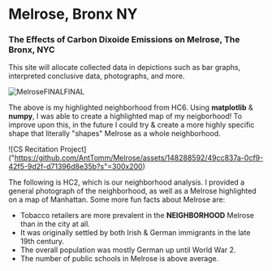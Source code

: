 # Melrose, Bronx NY


### The Effects of Carbon Dixoide Emissions on Melrose, The Bronx, NYC

This site will allocate collected data in depictions such as bar graphs, interpreted conclusive data, photographs, and more. 

![MelroseFINALFINAL](https://github.com/AntTomm/Melrose/assets/148288592/68de2d54-d31e-4840-9480-6411b7b589d9)

The above is my highlighted neighborhood from HC6. Using **matplotlib** & **numpy**, I was able to create a highlighted map of my neigborhood! To improve upon this, in the future I could try & create a more highly specific shape that literally "shapes" Melrose as a whole neighborhood. 

![CS Recitation Project]
("https://github.com/AntTomm/Melrose/assets/148288592/49cc837a-0cf9-42f5-9d2f-d71396d8e35b?s"=300x200)


The following is HC2, which is our neighborhood analysis. I provided a general photograph of the neighborhood, as well as a Melrose highlighted on a map of Manhattan. Some more fun facts about Melrose are: 

- Tobacco retailers are more prevalent in the **NEIGHBORHOOD** Melrose than in the city at all.
- It was originally settled by both Irish & German immigrants in the late 19th century.
- The overall population was mostly German up until World War 2.
- The number of public schools in Melrose is above average.





